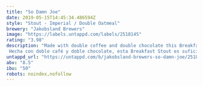 ```yaml
---
title: "So Damn Joe"
date: 2019-05-15T14:45:34.486594Z
style: "Stout - Imperial / Double Oatmeal"
brewery: "Jakobsland Brewers"
image: "https://labels.untappd.com/labels/2518145"
rating: "3.98"
description: "Made with double coffee and double chocolate this Breakfast Stout is strong enough to knock your socks off!  Hecha con doble café y doble chocolate, esta Breakfast Stout es suficiente fuerte para arrancar tu día con ganas!"
untappd_url: "https://untappd.com/b/jakobsland-brewers-so-damn-joe/2518145"
abv: "8.5"
ibu: "50"
robots: noindex,nofollow
---
```

